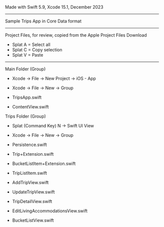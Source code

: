 Made with Swift 5.9, Xcode 15.1, December 2023

- - - -

Sample Trips App in Core Data format

- - - -

Project Files, for review, copied from the Apple Project Files Download

* Splat A = Select all
* Splat C = Copy selection
* Splat V = Paste

- - - - 

Main Folder (Group)

* Xcode -> File -> New Project -> iOS - App
* Xcode -> File -> New -> Group

* TripsApp.swift
* ContentView.swift

Trips Folder (Group)

* Splat (Command Key) N -> Swift UI View
* Xcode -> File -> New -> Group
  
* Persistence.swift
* Trip+Extension.swift
* BucketListItem+Extension.swift
* TripListItem.swift
* AddTripView.swift
* UpdateTripView.swift
* TripDetailView.swift
* EditLivingAccommodationsView.swift
* BucketListView.swift



